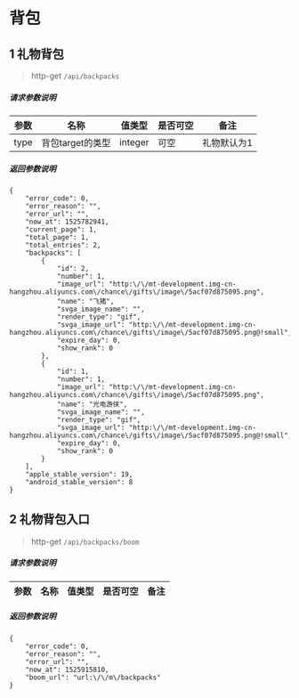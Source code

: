 # 背包

## 1 礼物背包

> http-get ```/api/backpacks```


##### 请求参数说明
|参数|名称|值类型|是否可空|备注|
|---|---|---|---|---|
|type|背包target的类型|integer|可空|礼物默认为1

##### 返回参数说明
```
{
    "error_code": 0,
    "error_reason": "",
    "error_url": "",
    "now_at": 1525782941,
    "current_page": 1,
    "total_page": 1,
    "total_entries": 2,
    "backpacks": [
        {
            "id": 2,
            "number": 1,
            "image_url": "http:\/\/mt-development.img-cn-hangzhou.aliyuncs.com\/chance\/gifts\/image\/5acf07d875095.png",
            "name": "飞猪",
            "svga_image_name": "",
            "render_type": "gif",
            "svga_image_url": "http:\/\/mt-development.img-cn-hangzhou.aliyuncs.com\/chance\/gifts\/image\/5acf07d875095.png@!small",
            "expire_day": 0,
            "show_rank": 0
        },
        {
            "id": 1,
            "number": 1,
            "image_url": "http:\/\/mt-development.img-cn-hangzhou.aliyuncs.com\/chance\/gifts\/image\/5acf07d875095.png",
            "name": "光电游侠",
            "svga_image_name": "",
            "render_type": "gif",
            "svga_image_url": "http:\/\/mt-development.img-cn-hangzhou.aliyuncs.com\/chance\/gifts\/image\/5acf07d875095.png@!small",
            "expire_day": 0,
            "show_rank": 0
        }
    ],
    "apple_stable_version": 19,
    "android_stable_version": 8
}
```



## 2 礼物背包入口

> http-get ```/api/backpacks/boom```


##### 请求参数说明
|参数|名称|值类型|是否可空|备注|
|---|---|---|---|---|

##### 返回参数说明
```
{
    "error_code": 0,
    "error_reason": "",
    "error_url": "",
    "now_at": 1525915810,
    "boom_url": "url:\/\/m\/backpacks"
}
```